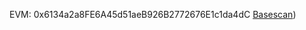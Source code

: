 EVM: 0x6134a2a8FE6A45d51aeB926B2772676E1c1da4dC
[Basescan](https://basescan.org/address/0x6134a2a8FE6A45d51aeB926B2772676E1c1da4dC))
